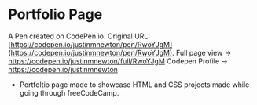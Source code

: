 # Portfolio Page

A Pen created on CodePen.io. Original URL: [https://codepen.io/justinmnewton/pen/RwoYJgM](https://codepen.io/justinmnewton/pen/RwoYJgM).
Full page view -> https://codepen.io/justinmnewton/full/RwoYJgM
Codepen Profile -> https://codepen.io/justinmnewton

- Portfoltio page made to showcase HTML and CSS projects made while going through freeCodeCamp.
